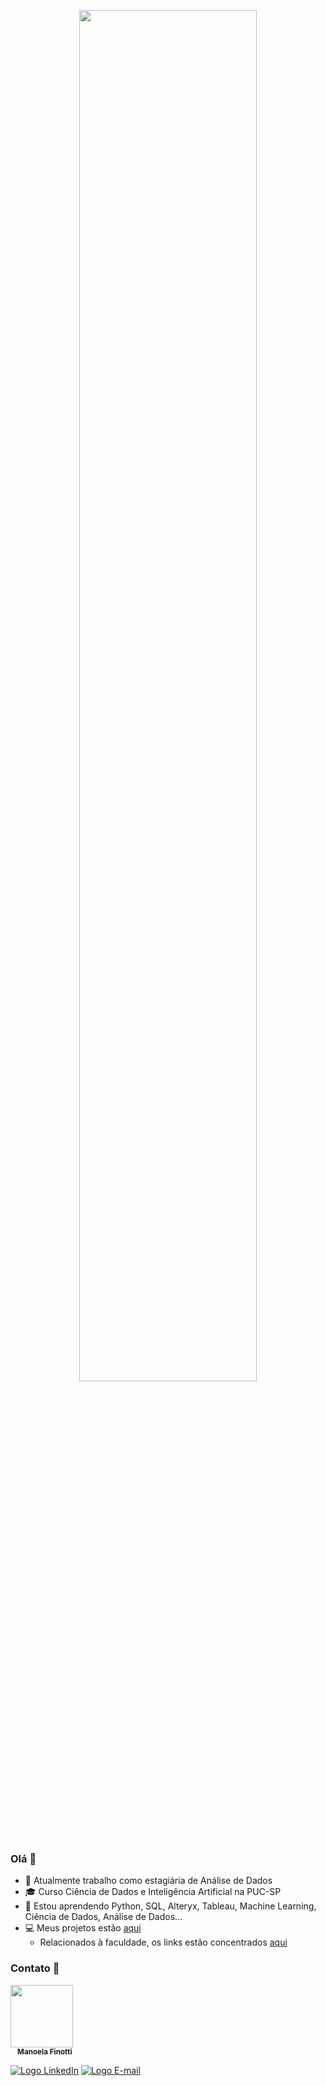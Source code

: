 <p align="center">
  <img src="https://i.imgur.com/RwBSJB1.png" height="75%">
</p>

### Olá 👋

- :telescope: Atualmente trabalho como estagiária de Análise de Dados
- :mortar_board: Curso Ciência de Dados e Inteligência Artificial na PUC-SP
- :seedling: Estou aprendendo Python, SQL, Alteryx, Tableau, Machine Learning, Ciência de Dados, Análise de Dados...
- :computer: Meus projetos estão [aqui](https://github.com/maafinotti?tab=repositories)
  - Relacionados à faculdade, os links estão concentrados [aqui](https://github.com/maafinotti/PUC)

### Contato :speech_balloon:
<p>
  <img src='https://i.ibb.co/R9HC4fh/84-C6-D5-F0-BFE7-4-BA3-907-A-A20072498060.png' width="100px;" alt=""/>
  <br/>
  <sub><b>&nbsp &nbsp Manoela Finotti</b></sub>
</p>

<a href="https://www.linkedin.com/in/manoelafinotti/"><img src="https://i.ibb.co/km3vrJk/Group-1-2.png" alt = "Logo LinkedIn"></a>
<a href="mailto:manoelaffinotti@gmail.com"><img src="https://i.ibb.co/sqp4Znc/Group-1-3.png" alt = "Logo E-mail"></a>

